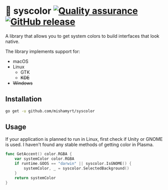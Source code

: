 # 🎨 syscolor [![Quality assurance](https://github.com/mishamyrt/go-syscolor/actions/workflows/quality-assurance.yaml/badge.svg)](https://github.com/mishamyrt/go-syscolor/actions/workflows/quality-assurance.yaml) [![GitHub release](https://img.shields.io/github/v/tag/mishamyrt/go-syscolor)](https://GitHub.com/mishamyrt/go-syscolor/releases/)

A library that allows you to get system colors to build interfaces that look native.

The library implements support for:

- macOS
- Linux
    - GTK
    - ~~KDE~~
- ~~Windows~~

## Installation

```bash
go get -u github.com/mishamyrt/syscolor
```

## Usage

If your application is planned to run in Linux, first check if Unity or GNOME is used. I haven't found any stable methods of getting color in Plasma.

```go
func GetAccent() color.RGBA {
    var systemColor color.RGBA
    if runtime.GOOS == "darwin" || syscolor.IsGNOME() {
        systemColor, _ = syscolor.SelectedBackground()
    }
    return systemColor
}
```

